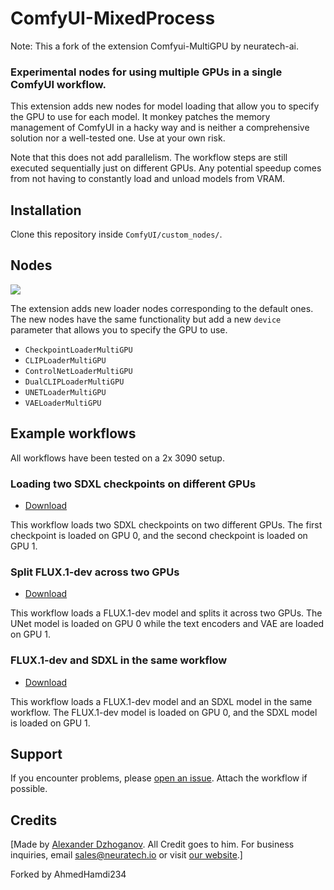 # ComfyUI-MixedProcess
Note: This a fork of the extension Comfyui-MultiGPU by neuratech-ai.

### Experimental nodes for using multiple GPUs in a single ComfyUI workflow.

This extension adds new nodes for model loading that allow you to specify the GPU to use for each model. It monkey patches the memory management of ComfyUI in a hacky way and is neither a comprehensive solution nor a well-tested one. Use at your own risk.

Note that this does not add parallelism. The workflow steps are still executed sequentially just on different GPUs. Any potential speedup comes from not having to constantly load and unload models from VRAM.

## Installation

Clone this repository inside `ComfyUI/custom_nodes/`.

## Nodes

![](examples/nodes.png)

The extension adds new loader nodes corresponding to the default ones. The new nodes have the same functionality but add a new `device` parameter that allows you to specify the GPU to use.

- `CheckpointLoaderMultiGPU`
- `CLIPLoaderMultiGPU`
- `ControlNetLoaderMultiGPU`
- `DualCLIPLoaderMultiGPU`
- `UNETLoaderMultiGPU`
- `VAELoaderMultiGPU`

## Example workflows

All workflows have been tested on a 2x 3090 setup.

### Loading two SDXL checkpoints on different GPUs

- [Download](examples/sdxl_2gpu.json)

This workflow loads two SDXL checkpoints on two different GPUs. The first checkpoint is loaded on GPU 0, and the second checkpoint is loaded on GPU 1.

### Split FLUX.1-dev across two GPUs

- [Download](examples/flux1dev_2gpu.json)

This workflow loads a FLUX.1-dev model and splits it across two GPUs. The UNet model is loaded on GPU 0 while the text encoders and VAE are loaded on GPU 1.

### FLUX.1-dev and SDXL in the same workflow

- [Download](examples/flux1dev_sdxl_2gpu.json)

This workflow loads a FLUX.1-dev model and an SDXL model in the same workflow. The FLUX.1-dev model is loaded on GPU 0, and the SDXL model is loaded on GPU 1.

## Support

If you encounter problems, please [open an issue](https://github.com/neuratech-ai/ComfyUI-MultiGPU/issues/new). Attach the workflow if possible.

## Credits

[Made by [Alexander Dzhoganov](https://github.com/AlexanderDzhoganov). All Credit goes to him. 
For business inquiries, email [sales@neuratech.io](mailto:sales@neuratech.io) or visit [our website](https://neuratech.io/).]

Forked by AhmedHamdi234

